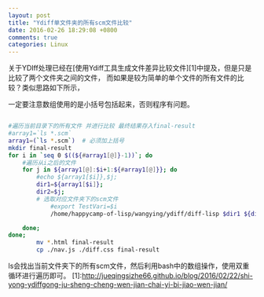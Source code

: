 ```yaml
---
layout: post
title: "Ydiff单文件夹的所有scm文件比较"
date: 2016-02-26 18:29:08 +0800
comments: true
categories: Linux
---
```


关于YDIff处理已经在[使用Ydiff工具生成文件差异比较文件][1]中提及，但是只是比较了两个文件夹之间的文件，
而如果是较为简单的单个文件的所有文件的比较？类似思路如下所示，
<!--more-->

一定要注意数组使用的是小括号包括起来，否则程序有问题。


``` sh

#遍历当前目录下的所有文件 并进行比较 最终结果存入final-result
#array1=`ls *.scm`
array1=(`ls *.scm`)  # 必须加上括号
mkdir final-result
for i in `seq 0 $((${#array1[@]}-1))`; do 
    #遍历从i之后的文件
    for j in ${array1[@]:$i+1:${#array1[@]}}; do 
        #echo ${array1[$i]},$j;
        dir1=${array1[$i]};
        dir2=$j;
        # 选取对应文件夹下的scm文件
            #export TestVari=$i
            /home/happycamp-of-lisp/wangying/ydiff/diff-lisp $dir1 ${dir2}

    done;
done;
        mv *.html final-result
        cp ./nav.js ./diff.css final-result


```

ls会找出当前文件夹下的所有scm文件，然后利用bash中的数组操作，使用双重
循环进行遍历即可。
[1]:http://jueqingsizhe66.github.io/blog/2016/02/22/shi-yong-ydiffgong-ju-sheng-cheng-wen-jian-chai-yi-bi-jiao-wen-jian/ 
